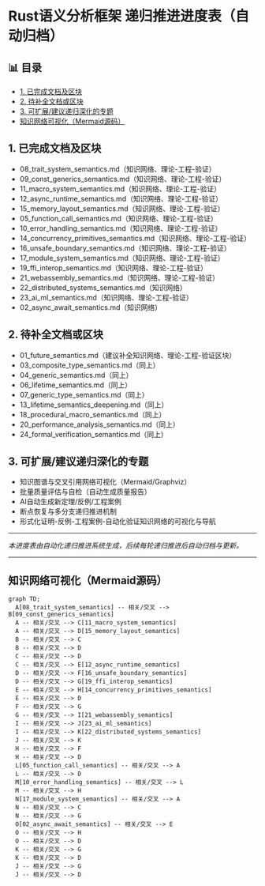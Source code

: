 ﻿# Rust语义分析框架 递归推进进度表（自动归档）


## 📊 目录

- [1. 已完成文档及区块](#1-已完成文档及区块)
- [2. 待补全文档或区块](#2-待补全文档或区块)
- [3. 可扩展/建议递归深化的专题](#3-可扩展建议递归深化的专题)
- [知识网络可视化（Mermaid源码）](#知识网络可视化mermaid源码)


## 1. 已完成文档及区块

- 08_trait_system_semantics.md（知识网络、理论-工程-验证）
- 09_const_generics_semantics.md（知识网络、理论-工程-验证）
- 11_macro_system_semantics.md（知识网络、理论-工程-验证）
- 12_async_runtime_semantics.md（知识网络、理论-工程-验证）
- 15_memory_layout_semantics.md（知识网络、理论-工程-验证）
- 05_function_call_semantics.md（知识网络、理论-工程-验证）
- 10_error_handling_semantics.md（知识网络、理论-工程-验证）
- 14_concurrency_primitives_semantics.md（知识网络、理论-工程-验证）
- 16_unsafe_boundary_semantics.md（知识网络、理论-工程-验证）
- 17_module_system_semantics.md（知识网络、理论-工程-验证）
- 19_ffi_interop_semantics.md（知识网络、理论-工程-验证）
- 21_webassembly_semantics.md（知识网络、理论-工程-验证）
- 22_distributed_systems_semantics.md（知识网络）
- 23_ai_ml_semantics.md（知识网络、理论-工程-验证）
- 02_async_await_semantics.md（知识网络）

## 2. 待补全文档或区块

- 01_future_semantics.md（建议补全知识网络、理论-工程-验证区块）
- 03_composite_type_semantics.md（同上）
- 04_generic_semantics.md（同上）
- 06_lifetime_semantics.md（同上）
- 07_generic_type_semantics.md（同上）
- 13_lifetime_semantics_deepening.md（同上）
- 18_procedural_macro_semantics.md（同上）
- 20_performance_analysis_semantics.md（同上）
- 24_formal_verification_semantics.md（同上）

## 3. 可扩展/建议递归深化的专题

- 知识图谱与交叉引用网络可视化（Mermaid/Graphviz）
- 批量质量评估与自检（自动生成质量报告）
- AI自动生成新定理/反例/工程案例
- 断点恢复与多分支递归推进机制
- 形式化证明-反例-工程案例-自动化验证知识网络的可视化与导航

---

*本进度表由自动化递归推进系统生成，后续每轮递归推进后自动归档与更新。*

---

## 知识网络可视化（Mermaid源码）

```mermaid
graph TD;
  A[08_trait_system_semantics] -- 相关/交叉 --> B[09_const_generics_semantics]
  A -- 相关/交叉 --> C[11_macro_system_semantics]
  A -- 相关/交叉 --> D[15_memory_layout_semantics]
  B -- 相关/交叉 --> C
  B -- 相关/交叉 --> D
  C -- 相关/交叉 --> D
  C -- 相关/交叉 --> E[12_async_runtime_semantics]
  D -- 相关/交叉 --> F[16_unsafe_boundary_semantics]
  D -- 相关/交叉 --> G[19_ffi_interop_semantics]
  E -- 相关/交叉 --> H[14_concurrency_primitives_semantics]
  E -- 相关/交叉 --> D
  F -- 相关/交叉 --> G
  G -- 相关/交叉 --> I[21_webassembly_semantics]
  I -- 相关/交叉 --> J[23_ai_ml_semantics]
  I -- 相关/交叉 --> K[22_distributed_systems_semantics]
  J -- 相关/交叉 --> K
  H -- 相关/交叉 --> F
  H -- 相关/交叉 --> D
  L[05_function_call_semantics] -- 相关/交叉 --> A
  L -- 相关/交叉 --> D
  M[10_error_handling_semantics] -- 相关/交叉 --> L
  M -- 相关/交叉 --> H
  N[17_module_system_semantics] -- 相关/交叉 --> A
  N -- 相关/交叉 --> C
  N -- 相关/交叉 --> G
  O[02_async_await_semantics] -- 相关/交叉 --> E
  O -- 相关/交叉 --> H
  O -- 相关/交叉 --> D
  K -- 相关/交叉 --> G
  K -- 相关/交叉 --> D
  J -- 相关/交叉 --> G
  J -- 相关/交叉 --> D
```
